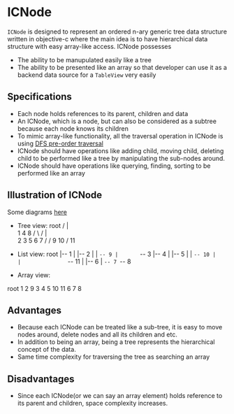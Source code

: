 # ICNode

`ICNode` is designed to represent an ordered n-ary generic tree data structure written in objective-c where the main idea is to have hierarchical data structure with easy array-like access. ICNode possesses

* The ability to be manupulated easily like a tree
* The ability to be presented like an array so that developer can use it as a backend data source for a `TableView` very easily

## Specifications

* Each node holds references to its parent, children and data
* An ICNode, which is a node, but can also be considered as a subtree because each node knows its children
* To mimic array-like functionality, all the traversal operation in ICNode is using <a href="http://en.wikipedia.org/wiki/Tree_traversal#Example">DFS pre-order traversal</a>
* ICNode should have operations like adding child, moving child, deleting child to be performed like a tree by manipulating the sub-nodes around.
* ICNode should have operations like querying, finding, sorting to be performed like an array

## Illustration of ICNode

<p>Some diagrams <a href="http://ordinarygeek.me/icnode/">here</a></p>

* Tree view:
					root
				 /   | \
			  1    4  8
			 / \ / | \
			2  3 5 6 7
		 /    /
		9    10
				 /
				11
* List view:
root
|-- 1
|		|-- 2
|		|		`-- 9
|		`-- 3
|-- 4
|		|-- 5
|		|		`-- 10
|		|				`-- 11
|		|-- 6
|		`-- 7
`-- 8

* Array view:

root
1
2
9
3
4
5
10
11
6
7
8

## Advantages

* Because each ICNode can be treated like a sub-tree, it is easy to move nodes around, delete nodes and all its children and etc.
* In addition to being an array, being a tree represents the hierarchical concept of the data.
* Same time complexity for traversing the tree as searching an array

## Disadvantages

* Since each ICNode(or we can say an array element) holds reference to its parent and children, space complexity increases.